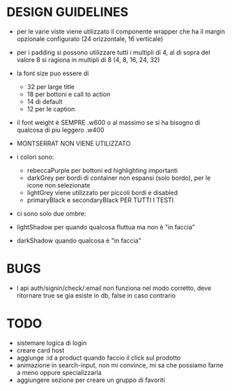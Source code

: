 # DESIGN GUIDELINES
- per le varie viste viene utilizzato il componente wrapper che ha il margin opzionale configurato (24 orizzontale, 16 verticale)
- per i padding si possono utilizzare tutti i multipli di 4, al di sopra del valore 8 si ragiona in multipli di 8 (4, 8, 16, 24, 32)
- la font size puo essere di
  - 32 per large title
  - 18 per bottoni e call to action
  - 14 di default
  - 12 per le caption
- il font weight è SEMPRE .w600 o al massimo se si ha bisogno di qualcosa di piu leggero .w400

- MONTSERRAT NON VIENE UTILIZZATO
- i colori sono:
  - rebeccaPurple per bottoni ed highlighting importanti
  - darkGrey per bordi di container non espansi (solo bordo), per le icone non selezionate
  - lightGrey viene utilizzato per piccoli bordi e disabled
  - primaryBlack e secondaryBlack PER TUTTI I TESTI

- ci sono solo due ombre:
 - lightShadow per quando qualcosa fluttua ma non è "in faccia"
 - darkShadow quando qualcosa è "in faccia"
# BUGS
- l api auth/signin/check/:email non funziona nel modo corretto, deve ritornare true se gia esiste in db, false in caso contrario

# TODO
- sistemare logica di login
- creare card host 
- aggiunge :id a product quando faccio il click sul prodotto
- animazione in search-input, non mi convince, mi sa che possiamo farne a meno oppure specializzarla
- aggiungere sezione per creare un gruppo di favoriti
